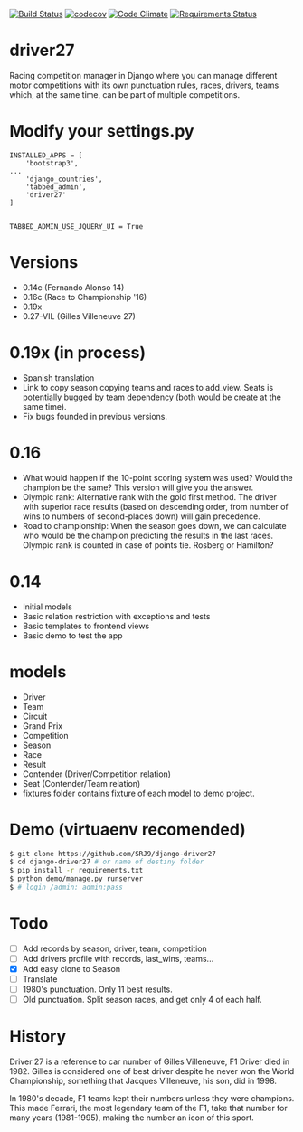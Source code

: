 [![Build Status](https://travis-ci.org/SRJ9/django-driver27.svg?branch=develop)](https://travis-ci.org/SRJ9/django-driver27)
[![codecov](https://codecov.io/gh/SRJ9/django-driver27/branch/develop/graph/badge.svg)](https://codecov.io/gh/SRJ9/django-driver27)
[![Code Climate](https://codeclimate.com/github/SRJ9/django-driver27/badges/gpa.svg)](https://codeclimate.com/github/SRJ9/django-driver27)
[![Requirements Status](https://requires.io/github/SRJ9/django-driver27/requirements.svg?branch=develop)](https://requires.io/github/SRJ9/django-driver27/requirements/?branch=develop)

# driver27
Racing competition manager in Django where you can manage different
motor competitions with its own punctuation rules, races, drivers, teams
which, at the same time, can be part of multiple competitions.

Modify your settings.py
=======================
```
INSTALLED_APPS = [
    'bootstrap3',
...
    'django_countries',
    'tabbed_admin',
    'driver27'
]


TABBED_ADMIN_USE_JQUERY_UI = True
```

Versions
========
- 0.14c (Fernando Alonso 14)
- 0.16c (Race to Championship '16)
- 0.19x
- 0.27-VIL (Gilles Villeneuve 27)

0.19x (in process)
==================
- Spanish translation
- Link to copy season copying teams and races to add_view. Seats is potentially bugged by team dependency (both would be create at the same time).
- Fix bugs founded in previous versions.

0.16
====
- What would happen if the 10-point scoring system was used? Would the champion be the same? This version will give you the answer.
- Olympic rank: Alternative rank with the gold first method. The driver with superior race results (based on descending order, from number of wins to numbers of second-places down) will gain precedence.
- Road to championship: When the season goes down, we can calculate who would be the champion predicting the results in the last races. Olympic rank is counted in case of points tie. Rosberg or Hamilton?

0.14
====
- Initial models
- Basic relation restriction with exceptions and tests
- Basic templates to frontend views
- Basic demo to test the app

models
===========
- Driver
- Team
- Circuit
- Grand Prix
- Competition
- Season
- Race
- Result
- Contender (Driver/Competition relation)
- Seat (Contender/Team relation)
- fixtures folder contains fixture of each model to demo project.

Demo (virtuaenv recomended)
===========================
```bash
$ git clone https://github.com/SRJ9/django-driver27
$ cd django-driver27 # or name of destiny folder
$ pip install -r requirements.txt
$ python demo/manage.py runserver
$ # login /admin: admin:pass
```

Todo
====
- [ ] Add records by season, driver, team, competition
- [ ] Add drivers profile with records, last_wins, teams...
- [x] Add easy clone to Season
- [ ] Translate
- [ ] 1980's punctuation. Only 11 best results.
- [ ] Old punctuation. Split season races, and get only 4 of each half.

# History
Driver 27 is a reference to car number of Gilles Villeneuve, F1 Driver died in 1982. Gilles is considered one of best driver despite he never won the World Championship, something that Jacques Villeneuve, his son, did in 1998.

In 1980's decade, F1 teams kept their numbers unless they were champions. This made Ferrari, the most legendary team of the F1, take that number for many years (1981-1995), making the number an icon of this sport.
